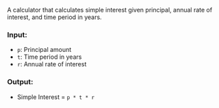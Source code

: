 A calculator that calculates simple interest given principal, annual rate of interest, and time period in years.

### Input:
- `p`: Principal amount
- `t`: Time period in years
- `r`: Annual rate of interest

### Output:
- Simple Interest = `p * t * r`
